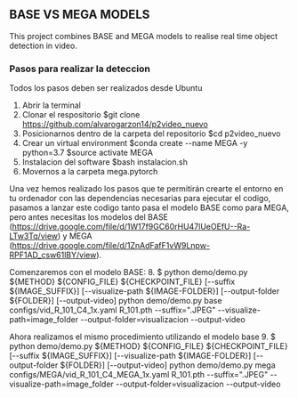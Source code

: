 ## **BASE VS MEGA MODELS**
This project combines BASE and MEGA models to realise real time object detection in video.
 
### **Pasos para realizar la deteccion** 
Todos los pasos deben ser realizados desde Ubuntu
 
1. Abrir la terminal
2. Clonar el respositorio
   $git clone https://github.com/alvarogarzon14/p2video_nuevo
4. Posicionarnos dentro de la carpeta del repositorio
   $cd p2video_nuevo
5. Crear un virtual environment 
   $conda create --name MEGA -y python=3.7
   $source activate MEGA
6. Instalacion del software
   $bash instalacion.sh
7. Movernos a la carpeta mega.pytorch
 
Una vez hemos realizado los pasos que te permitirán crearte el entorno en tu ordenador con las dependencias necesarias para ejecutar el codigo, pasamos a lanzar este codigo tanto pasa el modelo BASE como para MEGA, pero antes necesitas los modelos del BASE (https://drive.google.com/file/d/1W17f9GC60rHU47lUeOEfU--Ra-LTw3Tq/view) y MEGA (https://drive.google.com/file/d/1ZnAdFafF1vW9Lnpw-RPF1AD_csw61lBY/view). 
 
Comenzaremos con el modelo BASE:
8. $ python demo/demo.py ${METHOD} ${CONFIG_FILE} ${CHECKPOINT_FILE} [--suffix ${IMAGE_SUFFIX}] [--visualize-path ${IMAGE-FOLDER}] [--output-folder ${FOLDER}] [--output-video]
python demo/demo.py base configs/vid_R_101_C4_1x.yaml R_101.pth --suffix=".JPEG" --visualize-path=image_folder --output-folder=visualizacion --output-video

Ahora realizamos el mismo procedimiento utilizando el modelo base 
9. $ python demo/demo.py ${METHOD} ${CONFIG_FILE} ${CHECKPOINT_FILE} [--suffix ${IMAGE_SUFFIX}] [--visualize-path ${IMAGE-FOLDER}] [--output-folder ${FOLDER}] [--output-video]
python demo/demo.py mega configs/MEGA/vid_R_101_C4_MEGA_1x.yaml R_101.pth --suffix=".JPEG" --visualize-path=image_folder --output-folder=visualizacion --output-video
